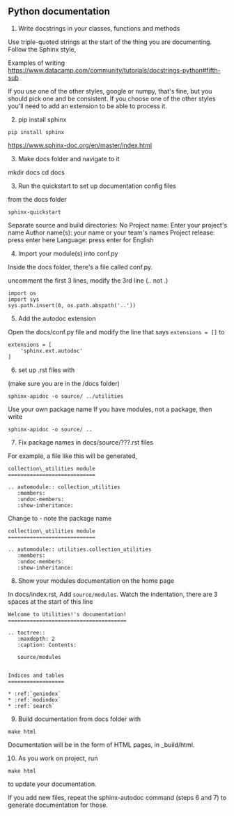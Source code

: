 ## Python documentation

1. Write docstrings in your classes, functions and methods

Use triple-quoted strings at the start of the thing you are documenting. Follow the Sphinx style, 

Examples of writing 
https://www.datacamp.com/community/tutorials/docstrings-python#fifth-sub

If you use one of the other styles, google or numpy, that's fine, but you should pick one and be consistent. If you choose one of the other styles you'll need to add an extension to be able to process it. 

2. pip install sphinx

`pip install sphinx`

https://www.sphinx-doc.org/en/master/index.html

3. Make docs folder and navigate to it

mkdir docs
cd docs 

3. Run the quickstart to set up documentation config files

from the docs folder 

`sphinx-quickstart`

Separate source and build directories: No
Project name: Enter your project's name
Author name(s): your name or your team's names
Project release: press enter here
Language: press enter for English


4. Import your module(s) into conf.py

Inside the docs folder, there's a file called conf.py.

uncomment the first 3 lines, modify the 3rd line (.. not .) 
```
import os
import sys
sys.path.insert(0, os.path.abspath('..'))
```

5. Add the autodoc extension

Open the docs/conf.py file and modify the line that says `extensions = []` to 

```
extensions = [
    'sphinx.ext.autodoc'
]
```


6. set up .rst files with

(make sure you are in the /docs folder)

`sphinx-apidoc -o source/ ../utilities`

Use your own package name 
If you have modules, not a package, then write 

`sphinx-apidoc -o source/ ..`


7. Fix package names in docs/source/???.rst files 

For example, a file like this will be generated,

```
collection\_utilities module
============================

.. automodule:: collection_utilities
   :members:
   :undoc-members:
   :show-inheritance:
```

Change to - note the package name 

```
collection\_utilities module
============================

.. automodule:: utilities.collection_utilities
   :members:
   :undoc-members:
   :show-inheritance:
```

8.  Show your modules documentation on the home page

In docs/index.rst, Add `source/modules`. Watch the indentation, there are 3 spaces at the start of this line

```
Welcome to Utilities!'s documentation!
======================================

.. toctree::
   :maxdepth: 2
   :caption: Contents:
   
   source/modules


Indices and tables
==================

* :ref:`genindex`
* :ref:`modindex`
* :ref:`search`
```


9. Build documentation from docs folder with 

`make html`

Documentation will be in the form of HTML pages, in _build/html.


10. As you work on project, run 

`make html`

to update your documentation.

If you add new files, repeat the sphinx-autodoc command (steps 6 and 7) to generate documentation for those. 